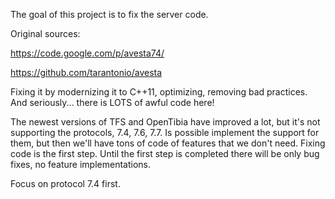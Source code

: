 The goal of this project is to fix the server code.


Original sources:


https://code.google.com/p/avesta74/


https://github.com/tarantonio/avesta

Fixing it by modernizing it to C++11, optimizing, removing bad practices.
And seriously... there is LOTS of awful code here!


The newest versions of TFS and OpenTibia have improved a lot, 
but it's not supporting the protocols, 7.4, 7.6, 7.7. 
Is possible implement the support for them, 
but then we'll have tons of code of features that we don't need.
Fixing code is the first step.
Until the first step is completed there will be only bug fixes, 
no feature implementations.


Focus on protocol 7.4 first.


